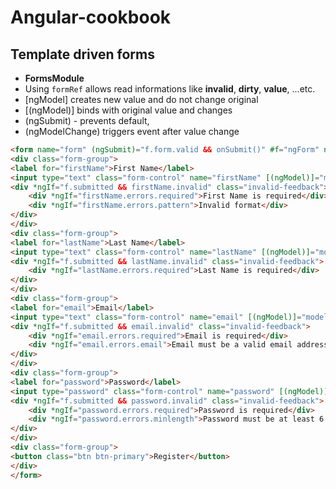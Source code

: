# Angular-cookbook

## Template driven forms

- **FormsModule**
- Using `formRef` allows read informations like **invalid**, **dirty**, **value**, ...etc.
- [ngModel] creates new value and do not change original
- [(ngModel)] binds with original value and changes
- (ngSubmit) - prevents default,
- (ngModelChange) triggers event after value change

```html
<form name="form" (ngSubmit)="f.form.valid && onSubmit()" #f="ngForm" novalidate>
<div class="form-group">
<label for="firstName">First Name</label>
<input type="text" class="form-control" name="firstName" [(ngModel)]="model.firstName" #firstName="ngModel" [ngClass]="{ 'is-invalid': f.submitted && firstName.invalid }" required pattern="[0-9]" />
<div *ngIf="f.submitted && firstName.invalid" class="invalid-feedback">
	<div *ngIf="firstName.errors.required">First Name is required</div>
	<div *ngIf="firstName.errors.pattern">Invalid format</div>
</div>
</div>
<div class="form-group">
<label for="lastName">Last Name</label>
<input type="text" class="form-control" name="lastName" [(ngModel)]="model.lastName" #lastName="ngModel" [ngClass]="{ 'is-invalid': f.submitted && lastName.invalid }" required />
<div *ngIf="f.submitted && lastName.invalid" class="invalid-feedback">
	<div *ngIf="lastName.errors.required">Last Name is required</div>
</div>
</div>
<div class="form-group">
<label for="email">Email</label>
<input type="text" class="form-control" name="email" [(ngModel)]="model.email" #email="ngModel" [ngClass]="{ 'is-invalid': f.submitted && email.invalid }" required email />
<div *ngIf="f.submitted && email.invalid" class="invalid-feedback">
	<div *ngIf="email.errors.required">Email is required</div>
	<div *ngIf="email.errors.email">Email must be a valid email address</div>
</div>
</div>
<div class="form-group">
<label for="password">Password</label>
<input type="password" class="form-control" name="password" [(ngModel)]="model.password" #password="ngModel" [ngClass]="{ 'is-invalid': f.submitted && password.invalid }" required minlength="6" />
<div *ngIf="f.submitted && password.invalid" class="invalid-feedback">
	<div *ngIf="password.errors.required">Password is required</div>
	<div *ngIf="password.errors.minlength">Password must be at least 6 characters</div>
</div>
</div>
<div class="form-group">
<button class="btn btn-primary">Register</button>
</div>
</form>
```

